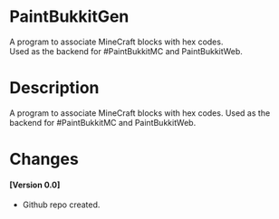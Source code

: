 # PaintBukkitGen
A program to associate MineCraft blocks with hex codes.<br>
Used as the backend for #PaintBukkitMC and PaintBukkitWeb.

# Description
A program to associate MineCraft blocks with hex codes.
Used as the backend for #PaintBukkitMC and PaintBukkitWeb.
# Changes
#### [Version 0.0]
- Github repo created.
